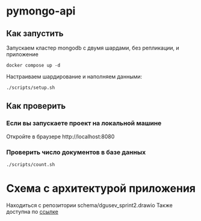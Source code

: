 # pymongo-api

## Как запустить

Запускаем кластер mongodb с двумя шардами, без репликации, и приложение

```shell
docker compose up -d
```

Настраиваем шардирование и наполняем данными:

```shell
./scripts/setup.sh
```

## Как проверить

### Если вы запускаете проект на локальной машине

Откройте в браузере http://localhost:8080

### Проверить число документов в базе данных

```shell
./scripts/count.sh
```
# Схема с архитектурой приложения
Находиться с репозитории schema/dgusev_sprint2.drawio
Также доступна по [ссылке](https://drive.google.com/file/d/1C1QJjJnjuSykIG2b3vg_pnpRjEwmk6h6/view?usp=sharing)
